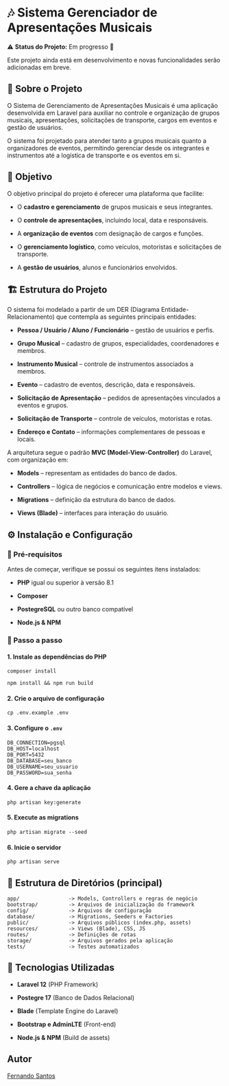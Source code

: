 # 🎶 Sistema Gerenciador de Apresentações Musicais

⚠️ **Status do Projeto:** Em progresso 🚧

Este projeto ainda está em desenvolvimento e novas funcionalidades serão adicionadas em breve.

## 📌 Sobre o Projeto

O Sistema de Gerenciamento de Apresentações Musicais é uma aplicação desenvolvida em Laravel para auxiliar no controle e organização de grupos musicais, apresentações, solicitações de transporte, cargos em eventos e gestão de usuários.

O sistema foi projetado para atender tanto a grupos musicais quanto a organizadores de eventos, permitindo gerenciar desde os integrantes e instrumentos até a logística de transporte e os eventos em si.

## 🎯 Objetivo

O objetivo principal do projeto é oferecer uma plataforma que facilite:

- O **cadastro e gerenciamento** de grupos musicais e seus integrantes.

- O **controle de apresentações**, incluindo local, data e responsáveis.

- A **organização de eventos** com designação de cargos e funções.

- O **gerenciamento logístico**, como veículos, motoristas e solicitações de transporte.

- A **gestão de usuários**, alunos e funcionários envolvidos.

## 🏗️ Estrutura do Projeto

O sistema foi modelado a partir de um DER (Diagrama Entidade-Relacionamento) que contempla as seguintes principais entidades:

- **Pessoa / Usuário / Aluno / Funcionário** – gestão de usuários e perfis.

- **Grupo Musical** – cadastro de grupos, especialidades, coordenadores e membros.

- **Instrumento Musical** – controle de instrumentos associados a membros.

- **Evento** – cadastro de eventos, descrição, data e responsáveis.

- **Solicitação de Apresentação** – pedidos de apresentações vinculados a eventos e grupos.

- **Solicitação de Transporte** – controle de veículos, motoristas e rotas.

- **Endereço e Contato** – informações complementares de pessoas e locais.

A arquitetura segue o padrão **MVC (Model-View-Controller)** do Laravel, com organização em:

- **Models** – representam as entidades do banco de dados.

- **Controllers** – lógica de negócios e comunicação entre modelos e views.

- **Migrations** – definição da estrutura do banco de dados.

- **Views (Blade)** – interfaces para interação do usuário.

## ⚙️ Instalação e Configuração

### 🔹 Pré-requisitos

Antes de começar, verifique se possui os seguintes itens instalados:

- **PHP** igual ou superior à versão 8.1

- **Composer**

- **PostegreSQL** ou outro banco compatível

- **Node.js & NPM**

### 🔹 Passo a passo

#### 1. Instale as dependências do PHP

```
composer install

npm install && npm run build
```

#### 2. Crie o arquivo de configuração

```
cp .env.example .env
```
#### 3. Configure o `.env`

```
DB_CONNECTION=pgsql
DB_HOST=localhost
DB_PORT=5432
DB_DATABASE=seu_banco
DB_USERNAME=seu_usuario
DB_PASSWORD=sua_senha

```
#### 4. Gere a chave da aplicação

```
php artisan key:generate
```
#### 5. Execute as migrations

```
php artisan migrate --seed
```
#### 6. Inicie o servidor
```
php artisan serve
```

## 📂 Estrutura de Diretórios (principal)

```
app/                -> Models, Controllers e regras de negócio
bootstrap/          -> Arquivos de inicialização do framework
config/             -> Arquivos de configuração
database/           -> Migrations, Seeders e Factories
public/             -> Arquivos públicos (index.php, assets)
resources/          -> Views (Blade), CSS, JS
routes/             -> Definições de rotas
storage/            -> Arquivos gerados pela aplicação
tests/              -> Testes automatizados

```

## 🚀 Tecnologias Utilizadas

- **Laravel 12** (PHP Framework)

- **Postegre 17** (Banco de Dados Relacional)

- **Blade** (Template Engine do Laravel)

- **Bootstrap e AdminLTE** (Front-end)

- **Node.js & NPM** (Build de assets)

## Autor

[Fernando Santos](https://github.com/nandosannn)







